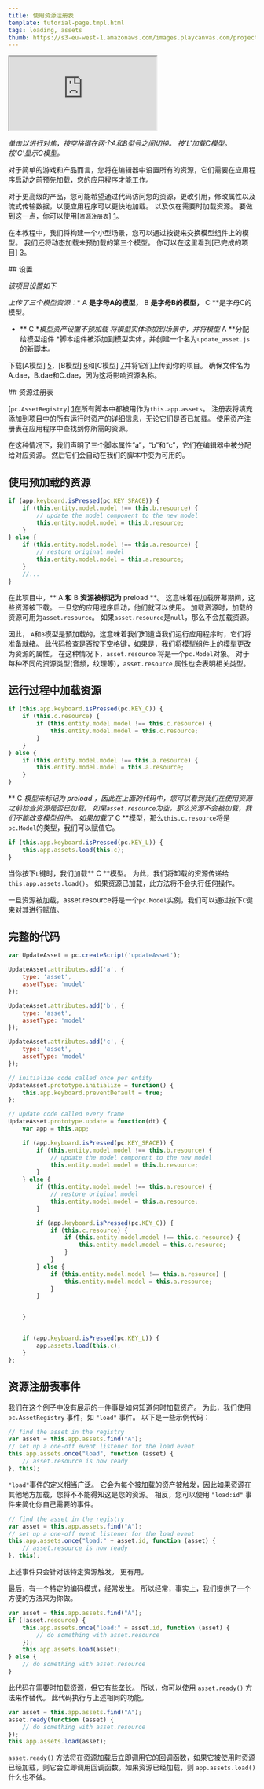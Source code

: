 ```yaml
---
title: 使用资源注册表
template: tutorial-page.tmpl.html
tags: loading, assets
thumb: https://s3-eu-west-1.amazonaws.com/images.playcanvas.com/projects/12/406036/U2FYM6-image-75.jpg
---
```


<iframe src="https://playcanv.as/p/QwDM4qaF/"></iframe>

*单击以进行对焦，按空格键在两个A和B型号之间切换。 按'L'加载C模型。 按'C'显示C模型。*

对于简单的游戏和产品而言，您将在编辑器中设置所有的资源，它们需要在应用程序启动之前预先加载，您的应用程序才能工作。

对于更高级的产品，您可能希望通过代码访问您的资源，更改引用，修改属性以及流式传输数据，以便应用程序可以更快地加载。 以及仅在需要时加载资源。 要做到这一点，你可以使用[`资源注册表`] [1]。

在本教程中，我们将构建一个小型场景，您可以通过按键来交换模型组件上的模型。 我们还将动态加载未预加载的第三个模型。 你可以在这里看到[已完成的项目] [3]。

## 设置

*该项目设置如下*

*上传了三个模型资源：** A **是字母A的模型，** B **是字母B的模型，** C **是字母C的模型。
* ** C **模型资产设置*不*预加载
*将模型实体添加到场景中，并将模型** A **分配给模型组件
*脚本组件被添加到模型实体，并创建一个名为`update_asset.js`的新脚本。

下载[A模型] [5]，[B模型] [6]和[C模型] [7]并将它们上传到你的项目。 确保文件名为A.dae，B.dae和C.dae，因为这将影响资源名称。

## 资源注册表

[`pc.AssetRegistry`] [1]在所有脚本中都被用作为`this.app.assets`。 注册表将填充添加到项目中的所有运行时资产的详细信息，无论它们是否已加载。 使用资产注册表在应用程序中查找到你所需的资源。

在这种情况下，我们声明了三个脚本属性“a”，“b”和“c”，它们在编辑器中被分配给对应资源。 然后它们会自动在我们的脚本中变为可用的。

## 使用预加载的资源

```javascript
if (app.keyboard.isPressed(pc.KEY_SPACE)) {
    if (this.entity.model.model !== this.b.resource) {
        // update the model component to the new model
        this.entity.model.model = this.b.resource;
    }
} else {
    if (this.entity.model.model !== this.a.resource) {
        // restore original model
        this.entity.model.model = this.a.resource;
    }
    //...
}
```

在此项目中，** A **和** B **资源被标记为** preload **。 这意味着在加载屏幕期间，这些资源被下载。 一旦您的应用程序启动，他们就可以使用。 加载资源时，加载的资源可用为`asset.resource`。 如果`asset.resource`是`null`，那么不会加载资源。

因此， `A`和`B`模型是预加载的，这意味着我们知道当我们运行应用程序时，它们将准备就绪。 此代码检查是否按下空格键，如果是，我们将模型组件上的模型更改为资源的属性。 在这种情况下，`asset.resource` 将是一个`pc.Model`对象。 对于每种不同的资源类型(音频，纹理等)，`asset.resource` 属性也会表明相关类型。

## 运行过程中加载资源

```javascript
if (this.app.keyboard.isPressed(pc.KEY_C)) {
    if (this.c.resource) {
        if (this.entity.model.model !== this.c.resource) {
            this.entity.model.model = this.c.resource;
        }
    }
} else {
    if (this.entity.model.model !== this.a.resource) {
        this.entity.model.model = this.a.resource;
    }
}
```

** C **模型未标记为* preload *，因此在上面的代码中，您可以看到我们在使用资源之前检查资源是否已加载。 如果`asset.resource`为空，那么资源不会被加载，我们不能改变模型组件。 如果加载了** C **模型，那么`this.c.resource`将是`pc.Model`的类型，我们可以赋值它。

```javascript
if (this.app.keyboard.isPressed(pc.KEY_L)) {
    this.app.assets.load(this.c);
}
```

当你按下`L`键时，我们加载** C **模型。 为此，我们将卸载的资源传递给`this.app.assets.load()`。 如果资源已加载，此方法将不会执行任何操作。

一旦资源被加载，asset.resource将是一个`pc.Model`实例，我们可以通过按下`C`键来对其进行赋值。

## 完整的代码

```javascript
var UpdateAsset = pc.createScript('updateAsset');

UpdateAsset.attributes.add('a', {
    type: 'asset',
    assetType: 'model'
});

UpdateAsset.attributes.add('b', {
    type: 'asset',
    assetType: 'model'
});

UpdateAsset.attributes.add('c', {
    type: 'asset',
    assetType: 'model'
});

// initialize code called once per entity
UpdateAsset.prototype.initialize = function() {
    this.app.keyboard.preventDefault = true;
};

// update code called every frame
UpdateAsset.prototype.update = function(dt) {
    var app = this.app;

    if (app.keyboard.isPressed(pc.KEY_SPACE)) {
        if (this.entity.model.model !== this.b.resource) {
            // update the model component to the new model
            this.entity.model.model = this.b.resource;
        }
    } else {
        if (this.entity.model.model !== this.a.resource) {
            // restore original model
            this.entity.model.model = this.a.resource;
        }

        if (app.keyboard.isPressed(pc.KEY_C)) {
            if (this.c.resource) {
                if (this.entity.model.model !== this.c.resource) {
                    this.entity.model.model = this.c.resource;
                }
            }
        } else {
            if (this.entity.model.model !== this.a.resource) {
                this.entity.model.model = this.a.resource;
            }
        }


    }


    if (app.keyboard.isPressed(pc.KEY_L)) {
        app.assets.load(this.c);
    }
};
```

## 资源注册表事件

我们在这个例子中没有展示的一件事是如何知道何时加载资产。 为此，我们使用`pc.AssetRegistry` 事件，如 `"load"` 事件。 以下是一些示例代码：

```javascript
// find the asset in the registry
var asset = this.app.assets.find("A");
// set up a one-off event listener for the load event
this.app.assets.once("load", function (asset) {
    // asset.resource is now ready
}, this);
```

 `"load"`事件的定义相当广泛。 它会为每个被加载的资产被触发，因此如果资源在其他地方加载，您将不不能得知这是您的资源。 相反，您可以使用 `"load:id"` 事件来简化你自己需要的事件。

```javascript
// find the asset in the registry
var asset = this.app.assets.find("A");
// set up a one-off event listener for the load event
this.app.assets.once("load:" + asset.id, function (asset) {
    // asset.resource is now ready
}, this);
```

上述事件只会针对该特定资源触发。 更有用。

最后，有一个特定的编码模式，经常发生。 所以经常，事实上，我们提供了一个方便的方法来为你做。

```javascript
var asset = this.app.assets.find("A");
if (!asset.resource) {
    this.app.assets.once("load:" + asset.id, function (asset) {
        // do something with asset.resource
    });
    this.app.assets.load(asset);
} else {
    // do something with asset.resource
}
```

此代码在需要时加载资源，但它有些垄长。 所以，你可以使用 `asset.ready()` 方法来作替代。 此代码执行与上述相同的功能。

```javascript
var asset = this.app.assets.find("A");
asset.ready(function (asset) {
    // do something with asset.resource
});
this.app.assets.load(asset);
```

`asset.ready()` 方法将在资源加载后立即调用它的回调函数，如果它被使用时资源已经加载，则它会立即调用回调函数。如果资源已经加载，则 `app.assets.load()` 什么也不做。

[1]: /en/api/pc.AssetRegistry.html
[3]: https://playcanvas.com/project/406036
[5]: /downloads/tutorials/A.dae
[6]: /downloads/tutorials/B.dae
[7]: /downloads/tutorials/C.dae

